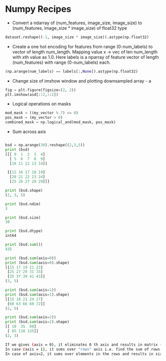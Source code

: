 # Numpy Recipes

* Convert a ndarray of (num_features, image_size, image_size) to (num_features, image_size * image_size) of float32 type
```python
dataset.reshape((-1, image_size * image_size)).astype(np.float32)
```

* Create a one hot encoding for features from range (0-num_labels) to vector of length num_length. Mapping value x -> vec of len num_length with xth value as 1.0.
Here labels is a nparray of feature vector of length (num_features) with range (0-num_labels) each.
```python
(np.arange(num_labels) == labels[:,None]).astype(np.float32)
```

* Change size of imshow window and plotting downsampled array - a 
```python
fig = plt.figure(figsize=(2, 2))
plt.imshow(asd[::2,::2])
```

* Logical operations on masks
```python
mod_mask = ((my_vector % 7) == 0)
pos_mask = (my_vector > 0)
combined_mask = np.logical_and(mod_mask, pos_mask)
```

* Sum across axis
```python

bsd = np.arange(30).reshape((2,3,5))
print (bsd)
[[[ 0  1  2  3  4]
  [ 5  6  7  8  9]
  [10 11 12 13 14]]

 [[15 16 17 18 19]
  [20 21 22 23 24]
  [25 26 27 28 29]]]

print (bsd.shape)
(2, 3, 5)

print (bsd.ndim)
3

print (bsd.size)
30

print (bsd.dtype)
int64

print (bsd.sum())
435

print (bsd.sum(axis=0))
print (bsd.sum(axis=0).shape)
[[15 17 19 21 23]
 [25 27 29 31 33]
 [35 37 39 41 43]]
(3, 5)

print (bsd.sum(axis=1))
print (bsd.sum(axis=1).shape)
[[15 18 21 24 27]
 [60 63 66 69 72]]
(2, 5)

print (bsd.sum(axis=2))
print (bsd.sum(axis=2).shape)
[[ 10  35  60]
 [ 85 110 135]]
(2, 3)
```
```sh
If we gives (axis = 0), it eliminates 0 th axis and results in matrix (3,5) i.e. it sums over "channel" axis. 
In case (axis = 1), it sums over "rows" axis i.e. find the sum of rows in each channel. It eliminates 1st axis and resulting shape is (2,5) 
In case of axis=2, it sums over elements in the rows and results in size of (2,3) 
```
